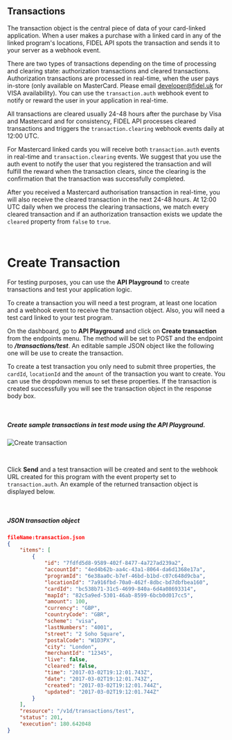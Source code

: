 ## Transactions
The transaction object is the central piece of data of your card-linked application. When a user makes a purchase with a linked card in any of the linked program's locations, FIDEL API spots the transaction and sends it to your server as a webhook event.

There are two types of transactions depending on the time of processing and clearing state: authorization transactions and cleared transactions. Authorization transactions are processed in real-time, when the user pays in-store (only available on MasterCard. Please email [developer@fidel.uk](mailto:developer@fidel.uk) for VISA availability). You can use the `transaction.auth` webhook event to notify or reward the user in your application in real-time.

All transactions are cleared usually 24-48 hours after the purchase by Visa and Mastercard and for consistency, FIDEL API processes cleared transactions and triggers the `transaction.clearing` webhook events daily at 12:00 UTC.

For Mastercard linked cards you will receive both `transaction.auth` events in real-time and `transaction.clearing` events. We suggest that you use the auth event to notify the user that you registered the transaction and will fulfill the reward when the transaction clears, since the clearing is the confirmation that the transaction was successfully completed.

After you received a Mastercard authorisation transaction in real-time, you will also receive the cleared transaction in the next 24-48 hours. At 12:00 UTC daily when we process the clearing transactions, we match every cleared transaction and if an authorization transaction exists we update the `cleared` property from `false` to `true`.

<br/>

# Create Transaction

For testing purposes, you can use the **API Playground** to create transactions and test your application logic.

To create a transaction you will need a test program, at least one location and a webhook event to receive the transaction object. Also, you will need a test card linked to your test program.

On the dashboard, go to **API Playground** and click on **Create transaction** from the endpoints menu. The method will be set to POST and the endpoint to **_/transactions/test_**. An editable sample JSON object like the following one will be use to create the transaction.

To create a test transaction you only need to submit three properties, the `cardId`, `locationId` and the `amount` of the transaction you want to create. You can use the dropdown menus to set these properties. If the transaction is created successfully you will see the transaction object in the response body box.

<br/>

<h5>Create sample transactions in test mode using the API Playground.</h5>

![Create transaction](https://docs.fidel.uk/assets/images/create-transaction.png "Create transaction")

<br/>

Click **Send** and a test transaction will be created and sent to the webhook URL created for this program with the event property set to `transaction.auth`. An example of the returned transaction object is displayed below.

<br/>

<h5>JSON transaction object</h5>

```json
fileName:transaction.json
{
    "items": [
        {
            "id": "7fdfd5d8-9589-402f-8477-4a727ad239a2",
            "accountId": "4ed4b62b-aa4c-43a1-8064-da6d1368e17a",
            "programId": "6e38aa0c-b7ef-46bd-b1bd-c07c648d9cba",
            "locationId": "7a916fbd-70a0-462f-8dbc-bd7dbfbea160",
            "cardId": "bc538b71-31c5-4699-840a-6d4a08693314",
            "mapId": "82c5a9ed-5301-46ab-8599-6bcb0d017cc5",
            "amount": 100,
            "currency": "GBP",
            "countryCode": "GBR",
            "scheme": "visa",
            "lastNumbers": "4001",
            "street": "2 Soho Square",
            "postalCode": "W1D3PX",
            "city": "London",
            "merchantId": "12345",
            "live": false,
            "cleared": false,
            "time": "2017-03-02T19:12:01.743Z",
            "date": "2017-03-02T19:12:01.743Z",
            "created": "2017-03-02T19:12:01.744Z",
            "updated": "2017-03-02T19:12:01.744Z"
        }
    ],
    "resource": "/v1d/transactions/test",
    "status": 201,
    "execution": 180.642048
}
```
